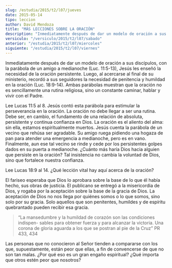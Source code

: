 ```yaml
---
slug: /estudia/2015/t2/l07/jueves
date: 2015-05-14
tipo: leccion
author: David Mendoza
title: "MÁS LECCIONES SOBRE LA ORACIÓN"
description: "Inmediatamente después de dar un modelo de oración a sus discípulos, con la parábola de un amigo a medianoche (Luc. 11:5-13), Jesús les enseñó la necesidad de la oración persistente. Luego, al acercarse al final de su ministerio, recordó a sus seguidores la necesidad de penitencia y humildad en la oración"
versiculo: "/versiculo/2015/t2/l07/sabado"
anterior: "/estudia/2015/t2/l07/miercoles"
siguiente: "/estudia/2015/t2/l07/viernes"
---
```


Inmediatamente después de dar un modelo de oración a sus discípulos, con la parábola de un amigo a medianoche (Luc. 11:5-13), Jesús les enseñó la necesidad de la oración persistente. Luego, al acercarse al final de su ministerio, recordó a sus seguidores la necesidad de penitencia y humildad en la oración (Luc. 18:9-14). Ambas parábolas muestran que la oración no es sencillamente una rutina religiosa, sino un constante caminar, hablar y vivir con el Padre.

Lee Lucas 11:5 al 8. Jesús contó esta parábola para estimular la perseverancia en la oración. La oración no debe llegar a ser una rutina. Debe ser, en cambio, el fundamento de una relación de absoluta, persistente y continua confianza en Dios. La oración es el aliento del alma: sin ella, estamos espiritualmente muertos. Jesús cuenta la parábola de un vecino que rehúsa ser agradable. Su amigo ruega pidiendo una hogaza de pan para atender una emergencia a medianoche, pero es en vano. Finalmente, aun ese tal vecino se rinde y cede por los persistentes golpes dados en su puerta a medianoche. ¿Cuánto más haría Dios hacia alguien que persiste en la oración? Tal insistencia no cambia la voluntad de Dios, sino que fortalece nuestra confianza.

Lee Lucas 18:9 al 14. ¿Qué lección vital hay aquí acerca de la oración?

El fariseo esperaba que Dios lo aprobara sobre la base de lo que él había hecho, sus obras de justicia. El publicano se entregó a la misericordia de Dios, y rogaba por la aceptación sobre la base de la gracia de Dios. La aceptación de Dios no nos llega por quiénes somos o lo que somos, sino solo por su gracia. Solo aquellos que son penitentes, humildes y de espíritu quebrantado pueden recibir esa gracia.

> “La mansedumbre y la humildad de corazón son las condiciones indispen- sables para obtener fuerza y para alcanzar la victoria. Una corona de gloria aguarda a los que se postran al pie de la Cruz” PR 433, 434

Las personas que no conocieron al Señor tienden a compararse con los que, supuestamente, están peor que ellas, a fin de convencerse de que no son tan malas. ¿Por qué eso es un gran engaño espiritual? ¿Qué importa que otros estén peor que nosotros?
